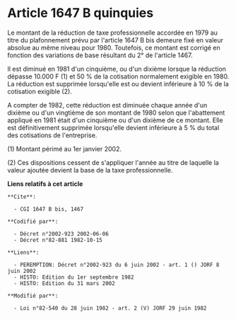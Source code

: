 # Article 1647 B quinquies

Le montant de la réduction de taxe professionnelle accordée en 1979 au titre du plafonnement prévu par l'article 1647 B bis
demeure fixé en valeur absolue au même niveau pour 1980. Toutefois, ce montant est corrigé en fonction des variations de base
résultant du 2° de l'article 1467.

Il est diminué en 1981 d'un cinquième, ou d'un dixième lorsque la réduction dépasse 10.000 F (1) et 50 % de la cotisation
normalement exigible en 1980. La réduction est supprimée lorsqu'elle est ou devient inférieure à 10 % de la cotisation
exigible (2).

A compter de 1982, cette réduction est diminuée chaque année d'un dixième ou d'un vingtième de son montant de 1980 selon que
l'abattement appliqué en 1981 était d'un cinquième ou d'un dixième de ce montant. Elle est définitivement supprimée
lorsqu'elle devient inférieure à 5 % du total des cotisations de l'entreprise.

(1) Montant périmé au 1er janvier 2002.

(2) Ces dispositions cessent de s'appliquer l'année au titre de laquelle la valeur ajoutée devient la base de la taxe
professionnelle.

**Liens relatifs à cet article**

	**Cite**:

	  - CGI 1647 B bis, 1467

	**Codifié par**:

	  - Décret n°2002-923 2002-06-06
	  - Décret n°82-881 1982-10-15

	**Liens**:

	  - PEREMPTION: Décret n°2002-923 du 6 juin 2002 - art. 1 () JORF 8 juin 2002
	  - HISTO: Edition du 1er septembre 1982
	  - HISTO: Edition du 31 mars 2002

	**Modifié par**:

	  - Loi n°82-540 du 28 juin 1982 - art. 2 (V) JORF 29 juin 1982
